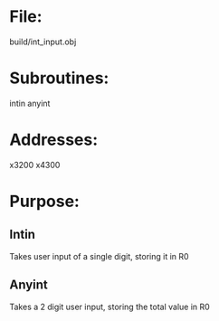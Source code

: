 # File:
build/int_input.obj

# Subroutines:
intin
anyint

# Addresses:
x3200
x4300

# Purpose:
## Intin
Takes user input of a single digit, storing it in R0
## Anyint
Takes a 2 digit user input, storing the total value in R0